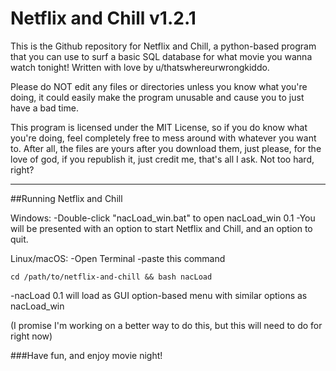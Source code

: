 # Netflix and Chill v1.2.1

This is the Github repository for Netflix and Chill, a python-based program that you can use to surf a basic SQL database for what movie you wanna watch tonight! Written with love by u/thatswhereurwrongkiddo.

Please do NOT edit any files or directories unless you know what you're doing, it could easily make the program unusable and cause you to just have a bad time.

This program is licensed under the MIT License, so if you do know what you're doing, feel completely free to mess around with whatever you want to. After all, the files are yours after you download them, just please, for the love of god, if you republish it, just credit me, that's all I ask. Not too hard, right?

---
##Running Netflix and Chill

Windows:
-Double-click "nacLoad_win.bat" to open nacLoad_win 0.1
-You will be presented with an option to start Netflix and Chill, and an option to quit.

Linux/macOS:
-Open Terminal
-paste this command
```
cd /path/to/netflix-and-chill && bash nacLoad
```
-nacLoad 0.1 will load as GUI option-based menu with similar options as nacLoad_win

(I promise I'm working on a better way to do this, but this will need to do for right now)

###Have fun, and enjoy movie night!

